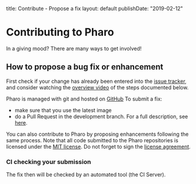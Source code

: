 title: Contribute - Propose a fix
layout: default
publishDate: "2019-02-12"

<div class="teaser">

# Contributing to Pharo

<p><i class="fa fa-heart"></i> In a giving mood? There are many ways to get involved!</p>

</div>


## How to propose a bug fix or enhancement

First check if your change has already been entered into the [issue tracker](https://github.com/pharo-project/pharo/issues), and consider watching the [overview video](https://www.youtube.com/watch?v=90T0OSb_Fuo) of the steps documented below. 

Pharo is managed with git and hosted on [GitHub](https://github.com/pharo-project/pharo) 
To submit a fix:
- make sure that you use the latest image
- do a Pull Request in the development branch. For a full description, see [here](https://github.com/pharo-project/pharo/wiki/Contribute-a-fix-to-Pharo).

You can also contribute to Pharo by proposing enhancements following the same process. 
Note that all code submitted to the Pharo repositories is licensed under the [MIT license](http://opensource.org/licenses/MIT). Do not forget to sign the [license agreement](http://files.pharo.org/media/PharoSoftwareDistributionAgreement.pdf).

### CI checking your submission

The fix then will be checked by an automated tool \(the CI Server\). 
